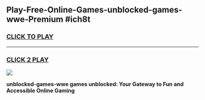 
## Play-Free-Online-Games-unblocked-games-wwe-Premium #ich8t
<h3>
<a href="https://premium.freeplayer.one?title=unblocked-games-wwe&ref=8M">CLICK TO PLAY</a></h3>
<hr>

<h3>
<a href="https://premium.freeplayer.one?title=unblocked-games-wwe&ref=8M">CLICK 2 PLAY</a>
  
</h3>

<a href="https://premium.freeplayer.one?title=unblocked-games-wwe&ref=8M"><img src="https://clearcache.store/games.png"></a>


**unblocked-games-wwe games unblocked: Your Gateway to Fun and Accessible Online Gaming**
